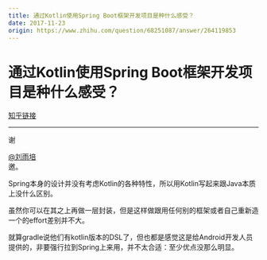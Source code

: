 ```yaml
---
title: 通过Kotlin使用Spring Boot框架开发项目是种什么感受？
date: 2017-11-23
origin: https://www.zhihu.com/question/68251087/answer/264119853
---
```

# 通过Kotlin使用Spring Boot框架开发项目是种什么感受？

[知乎链接](https://www.zhihu.com/question/68251087/answer/264119853)

---------

<span class="RichText ztext CopyrightRichText-richText" itemprop="text"><p>谢<span><span class="UserLink"><div class="Popover"><div id="Popover9-toggle" aria-haspopup="true" aria-expanded="false" aria-owns="Popover9-content"><a class="UserLink-link" data-za-detail-view-element_name="User" target="_blank" href="//www.zhihu.com/people/60ba2328092904486c9e2fc636ce949d">@刘雨培</a></div></div></span></span>邀。</p><p>Spring本身的设计并没有考虑Kotlin的各种特性，所以用Kotlin写起来跟Java本质上没什么区别。</p><p>虽然你可以在其之上再做一层封装，但是这样做跟用任何别的框架或者自己重新造一个的effort差别并不大。</p>就算gradle说他们有kotlin版本的DSL了，但也都是感觉这是给Android开发人员提供的，非要强行拉到Spring上来用，并不太合适：至少优点没那么明显。</span>